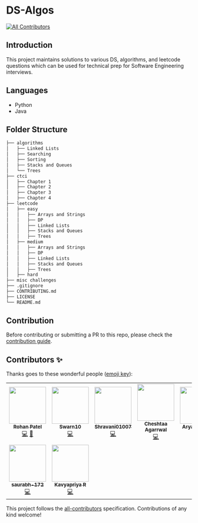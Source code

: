 # DS-Algos
<!-- ALL-CONTRIBUTORS-BADGE:START - Do not remove or modify this section -->
[![All Contributors](https://img.shields.io/badge/all_contributors-9-orange.svg?style=flat-square)](#contributors-)
<!-- ALL-CONTRIBUTORS-BADGE:END -->

## Introduction

This project maintains solutions to various DS, algorithms, and leetcode questions which can be used for technical prep for Software Engineering interviews.

## Languages

- Python
- Java

## Folder Structure

```bash
├── algorithms
│   ├── Linked Lists
│   ├── Searching
│   ├── Sorting
│   ├── Stacks and Queues
│   └── Trees
├── ctci
│   ├── Chapter 1
│   ├── Chapter 2
│   ├── Chapter 3
│   ├── Chapter 4
├── leetcode
│   ├── easy
│   │   ├── Arrays and Strings
│   │   ├── DP
│   │   ├── Linked Lists
│   │   ├── Stacks and Queues
│   │   ├── Trees
│   ├── medium
│   │   ├── Arrays and Strings
│   │   ├── DP
│   │   ├── Linked Lists
│   │   ├── Stacks and Queues
│   │   ├── Trees
│   ├── hard
├── misc challenges
├── .gitignore
├── CONTRIBUTING.md
├── LICENSE
└── README.md
```

## Contribution

Before contributing or submitting a PR to this repo, please check the [contribution guide](./CONTRIBUTING.md).

## Contributors ✨

Thanks goes to these wonderful people ([emoji key](https://allcontributors.org/docs/en/emoji-key)):

<!-- ALL-CONTRIBUTORS-LIST:START - Do not remove or modify this section -->
<!-- prettier-ignore-start -->
<!-- markdownlint-disable -->
<table>
  <tr>
    <td align="center"><a href="http://rohanpatel.xyz"><img src="https://avatars1.githubusercontent.com/u/23509745?v=4" width="100px;" alt=""/><br /><sub><b>Rohan Patel</b></sub></a><br /><a href="https://github.com/rohan8594/DS-Algos/commits?author=rohan8594" title="Code">💻</a> <a href="#maintenance-rohan8594" title="Maintenance">🚧</a></td>
    <td align="center"><a href="https://github.com/Swarn10"><img src="https://avatars2.githubusercontent.com/u/54739905?v=4" width="100px;" alt=""/><br /><sub><b>Swarn10</b></sub></a><br /><a href="https://github.com/rohan8594/DS-Algos/commits?author=Swarn10" title="Code">💻</a></td>
    <td align="center"><a href="https://github.com/Shravani01007"><img src="https://avatars3.githubusercontent.com/u/65064063?v=4" width="100px;" alt=""/><br /><sub><b>Shravani01007</b></sub></a><br /><a href="https://github.com/rohan8594/DS-Algos/commits?author=Shravani01007" title="Code">💻</a></td>
    <td align="center"><a href="https://github.com/cheshtaaagarrwal"><img src="https://avatars0.githubusercontent.com/u/56514142?v=4" width="100px;" alt=""/><br /><sub><b>Cheshtaa Agarrwal</b></sub></a><br /><a href="https://github.com/rohan8594/DS-Algos/commits?author=cheshtaaagarrwal" title="Code">💻</a></td>
    <td align="center"><a href="https://github.com/AryashDubey"><img src="https://avatars3.githubusercontent.com/u/70095055?v=4" width="100px;" alt=""/><br /><sub><b>AryashDubey</b></sub></a><br /><a href="https://github.com/rohan8594/DS-Algos/commits?author=AryashDubey" title="Code">💻</a></td>
    <td align="center"><a href="https://github.com/shubham2704"><img src="https://avatars2.githubusercontent.com/u/40126673?v=4" width="100px;" alt=""/><br /><sub><b>Shubham Goswami</b></sub></a><br /><a href="https://github.com/rohan8594/DS-Algos/commits?author=shubham2704" title="Code">💻</a></td>
    <td align="center"><a href="https://github.com/dhsgisc"><img src="https://avatars1.githubusercontent.com/u/175011?v=4" width="100px;" alt=""/><br /><sub><b>Gi Soong Chee</b></sub></a><br /><a href="https://github.com/rohan8594/DS-Algos/commits?author=dhsgisc" title="Code">💻</a></td>
  </tr>
  <tr>
    <td align="center"><a href="https://github.com/saurabh-172"><img src="https://avatars1.githubusercontent.com/u/56040579?v=4" width="100px;" alt=""/><br /><sub><b>saurabh-172</b></sub></a><br /><a href="https://github.com/rohan8594/DS-Algos/commits?author=saurabh-172" title="Code">💻</a></td>
    <td align="center"><a href="https://github.com/Kavyapriyakp"><img src="https://avatars2.githubusercontent.com/u/54388796?v=4" width="100px;" alt=""/><br /><sub><b>Kavyapriya R</b></sub></a><br /><a href="https://github.com/rohan8594/DS-Algos/commits?author=Kavyapriyakp" title="Code">💻</a></td>
  </tr>
</table>

<!-- markdownlint-enable -->
<!-- prettier-ignore-end -->
<!-- ALL-CONTRIBUTORS-LIST:END -->

This project follows the [all-contributors](https://github.com/all-contributors/all-contributors) specification. Contributions of any kind welcome!